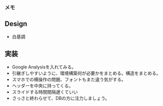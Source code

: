 ### メモ
## Design
* 白基調

## 実装
* Google Analysisを入れてみる。
* 引継ぎしやすいように、環境構築何が必要かをまとめる。構造をまとめる。
* スマホでの横操作の問題、フォントもまた違う気がする。
* ヘッダーを中央に持ってくる。
* スライドする時間間隔遅くていい
* さっさと終わらせて、DBの方に注力しましょう。
